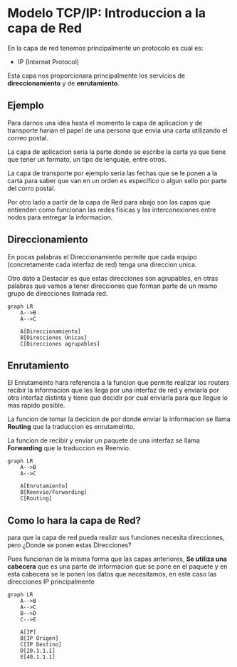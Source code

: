 # Modelo TCP/IP: Introduccion a la capa de Red

En la capa de red tenemos principalmente un protocolo es cual es:
* IP (Internet Protocol)

Esta capa nos proporcionara principalmente los servicios de **direccionamiento** y de **enrutamiento**.

## Ejemplo

Para darnos una idea hasta el momento la capa de aplicacion y de transporte harian el papel de una persona que envia una carta utilizando el correo postal.

La capa de aplicacion seria la parte donde se escribe la carta ya que tiene que tener un formato, un tipo de lenguaje, entre otros.

La capa de transporte por ejemplo seria las fechas que se le ponen a la carta para saber que van en un orden es especifico o algun sello por parte del corro postal.

Por otro lado a partir de la capa de Red para abajo son las capas que entienden como funcionan las redes fisicas y las interconexiones entre nodos para entregar la informacion.

## Direccionamiento

En pocas palabras el Direccionamiento permite que cada equipo (concretamente cada interfaz de red) tenga una direccion unica.

Otro dato a Destacar es que estas direcciones son agrupables, en otras palabras que vamos a tener direcciones que forman parte de un mismo grupo de direcciones llamada red.

```mermaid
graph LR
    A-->B
    A-->C

    A[Direccionamiento]
    B[Direcciones Únicas]
    C[Direcciones agrupables]
```


## Enrutamiento

El Enrutameinto hara referencia a la funcion que permite realizar los routers recibir la informacion que les llega por una interfaz de red y enviarla por otra interfaz distinta y tiene que decidir por cual enviarla para que llegue lo mas rapido posible.

La funcion de tomar la decicion de por donde enviar la informacion se llama **Routing** que la traduccion es enrutameinto.

La funcion de recibir y enviar un paquete de una interfaz se llama **Forwarding** que la traduccion es Reenvio.


```mermaid
graph LR
    A-->B
    A-->C

    A[Enrutamiento]
    B[Reenvio/Forwarding]
    C[Routing]

```

## Como lo hara la capa de Red?

para que la capa de red pueda realizr sus funciones necesita direcciones, pero ¿Donde se ponen estas Direcciones?

Pues funcionan de la misma forma que las capas anteriores, **Se utiliza una cabecera** que es una parte de informacion que se pone en el paquete y en esta cabecera se  le ponen los datos que necesitamos, en este caso las direcciones IP principalmente

```mermaid
graph LR
    A-->B
    A-->C
    B-->D
    C-->E

    A[IP]
    B[IP Origen]
    C[IP Destino]
    D[20.1.1.1]
    E[40.1.1.1]

```
